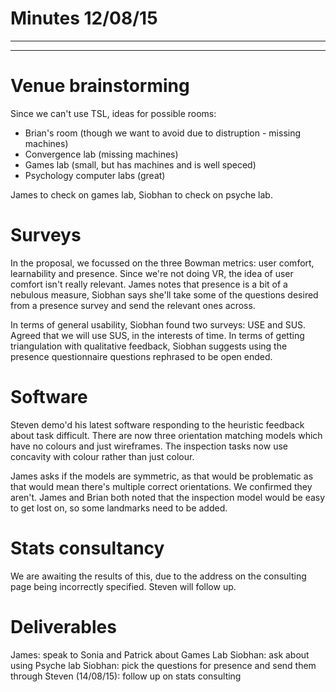 # Minutes 12/08/15
---
---

# Venue brainstorming

Since we can't use TSL, ideas for possible rooms:
- Brian's room (though we want to avoid due to distruption - missing machines)
- Convergence lab (missing machines)
- Games lab (small, but has machines and is well speced)
- Psychology computer labs (great)

James to check on games lab, Siobhan to check on psyche lab.

# Surveys

In the proposal, we focussed on the three Bowman metrics: user comfort, learnability and presence. Since we're not doing VR, the idea of user comfort isn't really relevant. James notes that presence is a bit of a nebulous measure, Siobhan says she'll take some of the questions desired from a presence survey and send the relevant ones across.

In terms of general usability, Siobhan found two surveys: USE and SUS. Agreed that we will use SUS, in the interests of time. In terms of getting triangulation with qualitative feedback, Siobhan suggests using the presence questionnaire questions rephrased to be open ended.

# Software

Steven demo'd his latest software responding to the heuristic feedback about task difficult. There are now three orientation matching models which have no colours and just wireframes. The inspection tasks now use concavity with colour rather than just colour. 

James asks if the models are symmetric, as that would be problematic as that would mean there's multiple correct orientations. We confirmed they aren't. James and Brian both noted that the inspection model would be easy to get lost on, so some landmarks need to be added. 

# Stats consultancy

We are awaiting the results of this, due to the address on the consulting page being incorrectly specified. Steven will follow up. 

# Deliverables

James: speak to Sonia and Patrick about Games Lab
Siobhan: ask about using Psyche lab
Siobhan: pick the questions for presence and send them through
Steven (14/08/15): follow up on stats consulting

